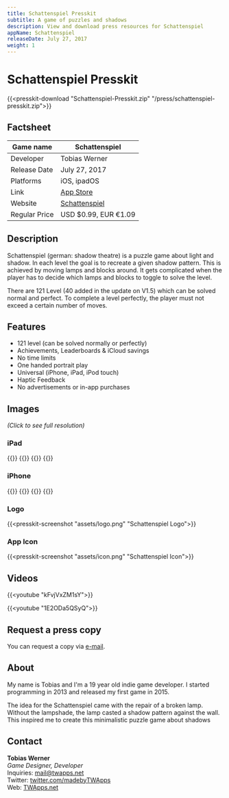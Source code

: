 ```yaml
---
title: Schattenspiel Presskit
subtitle: A game of puzzles and shadows
description: View and download press resources for Schattenspiel
appName: Schattenspiel
releaseDate: July 27, 2017
weight: 1
---
```


# Schattenspiel Presskit

{{<presskit-download "Schattenspiel-Presskit.zip" "/press/schattenspiel-presskit.zip">}}

## Factsheet

| Game name    | Schattenspiel |
| -------- | ------- |
| Developer  | Tobias Werner    |
| Release Date | July 27, 2017     |
| Platforms    | iOS, ipadOS    |
| Link | [App Store](https://itunes.apple.com/us/app/schattenspiel/id1222140388) |
| Website | [Schattenspiel](https://www.twapps.net/game/schattenspiel/) |
| Regular Price | USD $0.99, EUR €1.09 |

## Description

Schattenspiel (german: shadow theatre) is a puzzle game about light and shadow. In each level the goal is to recreate a given shadow pattern. This is achieved by moving lamps and blocks around. It gets complicated when the player has to decide which lamps and blocks to toggle to solve the level.

There are 121 Level (40 added in the update on V1.5) which can be solved normal and perfect. To complete a level perfectly, the player must not exceed a certain number of moves.

## Features

- 121 level (can be solved normally or perfectly)
- Achievements, Leaderboards & iCloud savings
- No time limits
- One handed portrait play
- Universal (iPhone, iPad, iPod touch)
- Haptic Feedback
- No advertisements or in-app purchases

## Images 

*(Click to see full resolution)*

### iPad

<div class="row">
{{<presskit-screenshot "assets/ipad_1.png" "iPad Screenshot 1">}}
{{<presskit-screenshot "assets/ipad_2.png" "iPad Screenshot 2">}}
{{<presskit-screenshot "assets/ipad_3.png" "iPad Screenshot 3">}}
{{<presskit-screenshot "assets/ipad_4.png" "iPad Screenshot 4">}}
</div>
<!-- [![Image 1](assets/ipad_1-small.png)](assets/ipad_1.png)
[![Image 2](assets/ipad_2-small.png)](assets/ipad_2.png)
[![Image 3](assets/ipad_3-small.png)](assets/ipad_3.png)
[![Image 4](assets/ipad_4-small.png)](assets/ipad_4.png) -->

### iPhone

<div class="row">
{{<presskit-screenshot "assets/iphone_1.png" "iPhone Screenshot 1">}}
{{<presskit-screenshot "assets/iphone_2.png" "iPhone Screenshot 2">}}
{{<presskit-screenshot "assets/iphone_3.png" "iPhone Screenshot 3">}}
{{<presskit-screenshot "assets/iphone_4.png" "iPhone Screenshot 4">}}
</div>

<!-- [![Image 1](assets/iphone_1-small.png)](assets/iphone_1.png)
[![Image 2](assets/iphone_2-small.png)](assets/iphone_2.png)
[![Image 3](assets/iphone_3-small.png)](assets/iphone_3.png)
[![Image 4](assets/iphone_4-small.png)](assets/iphone_4.png) -->

### Logo
{{<presskit-screenshot "assets/logo.png" "Schattenspiel Logo">}}

### App Icon
{{<presskit-screenshot "assets/icon.png" "Schattenspiel Icon">}}

<!-- [![Schattenspiel Icon](assets/logo-small.png)](assets/logo.png)
[![Schattenspiel Logo](assets/icon-small.png)](assets/icon.png) -->

## Videos

{{<youtube "kFvjVxZM1sY">}}

{{<youtube "1E2ODa5QSyQ">}}

## Request a press copy

You can request a copy via [e-mail](mailto:mail@twapps.net).

## About

My name is Tobias and I'm a 19 year old indie game developer. I started programming in 2013 and released my first game in 2015.

The idea for the Schattenspiel came with the repair of a broken lamp. Without the lampshade, the lamp casted a shadow pattern against the wall. This inspired me to create this minimalistic puzzle game about shadows

## Contact

**Tobias Werner**  
*Game Designer, Developer*  
Inquiries: [mail@twapps.net](mailto:mail@twapps.net)  
Twitter: [twitter.com/madebyTWApps](https://twitter.com/madebyTWApps)  
Web: [TWApps.net](https://www.twapps.net/)
